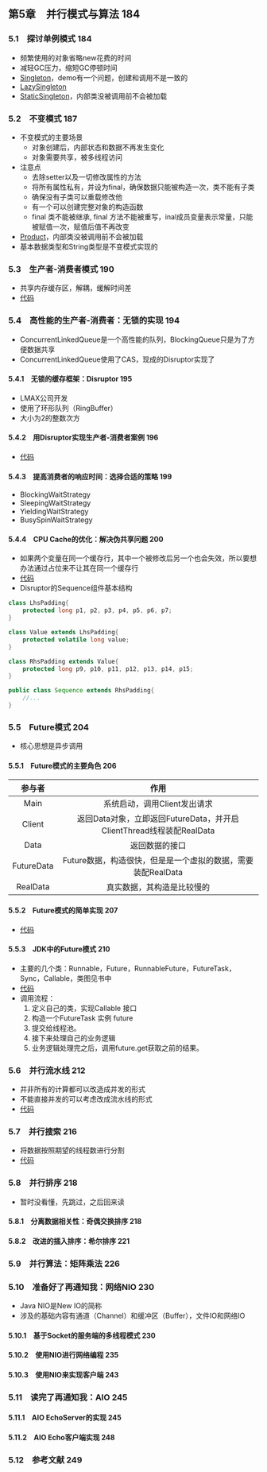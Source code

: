 ## 第5章　并行模式与算法	184

### 5.1　探讨单例模式	184

- 频繁使用的对象省略new花费的时间
- 减轻GC压力，缩短GC停顿时间
- [Singleton](https://github.com/guanpengchn/java-concurrent-programming/blob/master/src/main/java/ch5/s1/Singleton.java)，demo有一个问题，创建和调用不是一致的
- [LazySingleton](https://github.com/guanpengchn/java-concurrent-programming/blob/master/src/main/java/ch5/s1/LazySingleton.java)
- [StaticSingleton](https://github.com/guanpengchn/java-concurrent-programming/blob/master/src/main/java/ch5/s1/StaticSingleton.java)，内部类没被调用前不会被加载

### 5.2　不变模式	187

- 不变模式的主要场景
    - 对象创建后，内部状态和数据不再发生变化
    - 对象需要共享，被多线程访问
- 注意点
    - 去除setter以及一切修改属性的方法
    - 将所有属性私有，并设为final，确保数据只能被构造一次，类不能有子类
    - 确保没有子类可以重载修改他
    - 有一个可以创建完整对象的构造函数
    - final 类不能被继承, final 方法不能被重写，inal成员变量表示常量，只能被赋值一次，赋值后值不再改变
- [Product](https://github.com/guanpengchn/java-concurrent-programming/blob/master/src/main/java/ch5/s2/Product.java)，内部类没被调用前不会被加载
- 基本数据类型和String类型是不变模式实现的
  
### 5.3　生产者-消费者模式	190

- 共享内存缓存区，解耦，缓解时间差
- [代码](https://github.com/guanpengchn/java-concurrent-programming/blob/master/src/main/java/ch5/s3/Main.java)

### 5.4　高性能的生产者-消费者：无锁的实现	194

- ConcurrentLinkedQueue是一个高性能的队列，BlockingQueue只是为了方便数据共享
- ConcurrentLinkedQueue使用了CAS，现成的Disruptor实现了

#### 5.4.1　无锁的缓存框架：Disruptor	195

- LMAX公司开发
- 使用了环形队列（RingBuffer）
- 大小为2的整数次方

#### 5.4.2　用Disruptor实现生产者-消费者案例	196

- [代码](https://github.com/guanpengchn/java-concurrent-programming/blob/master/src/main/java/ch5/s4/Main.java)

#### 5.4.3　提高消费者的响应时间：选择合适的策略	199

- BlockingWaitStrategy
- SleepingWaitStrategy
- YieldingWaitStrategy
- BusySpinWaitStrategy

#### 5.4.4　CPU Cache的优化：解决伪共享问题	200

- 如果两个变量在同一个缓存行，其中一个被修改后另一个也会失效，所以要想办法通过占位来不让其在同一个缓存行
- [代码](https://github.com/guanpengchn/java-concurrent-programming/blob/master/src/main/java/ch5/s4/FalseSharing.java)
- Disruptor的Sequence组件基本结构

```java
class LhsPadding{
    protected long p1, p2, p3, p4, p5, p6, p7;
}

class Value extends LhsPadding{
    protected volatile long value;
}

class RhsPadding extends Value{
    protected long p9, p10, p11, p12, p13, p14, p15;
}

public class Sequence extends RhsPadding{
    //...
}
```


### 5.5　Future模式	204

- 核心思想是异步调用

#### 5.5.1　Future模式的主要角色	206

|参与者|作用|
|:---:|:---:|
|Main|系统启动，调用Client发出请求|
|Client|返回Data对象，立即返回FutureData，并开启ClientThread线程装配RealData|
|Data|返回数据的接口|
|FutureData|Future数据，构造很快，但是是一个虚拟的数据，需要装配RealData|
|RealData|真实数据，其构造是比较慢的|

#### 5.5.2　Future模式的简单实现	207

- [代码](https://github.com/guanpengchn/java-concurrent-programming/blob/master/src/main/java/ch5/s5/s2/Main.java)

#### 5.5.3　JDK中的Future模式	210

- 主要的几个类：Runnable，Future，RunnableFuture，FutureTask，Sync，Callable，类图见书中
- [代码](https://github.com/guanpengchn/java-concurrent-programming/blob/master/src/main/java/ch5/s5/s3)
- 调用流程：
  1. 定义自己的类，实现Callable 接口
  2. 构造一个FutureTask 实例 future
  3. 提交给线程池。
  4. 接下来处理自己的业务逻辑
  5. 业务逻辑处理完之后，调用future.get获取之前的结果。

### 5.6　并行流水线	212

- 并非所有的计算都可以改造成并发的形式
- 不能直接并发的可以考虑改成流水线的形式
- [代码](https://github.com/guanpengchn/java-concurrent-programming/blob/master/src/main/java/ch5/s6)

### 5.7　并行搜索	216

- 将数据按照期望的线程数进行分割
- [代码](https://github.com/guanpengchn/java-concurrent-programming/blob/master/src/main/java/ch5/s7)

### 5.8　并行排序	218

- 暂时没看懂，先跳过，之后回来读

#### 5.8.1　分离数据相关性：奇偶交换排序	218
#### 5.8.2　改进的插入排序：希尔排序	221

### 5.9　并行算法：矩阵乘法	226
### 5.10　准备好了再通知我：网络NIO	230

- Java NIO是New IO的简称
- 涉及的基础内容有通道（Channel）和缓冲区（Buffer），文件IO和网络IO

#### 5.10.1　基于Socket的服务端的多线程模式	230
#### 5.10.2　使用NIO进行网络编程	235
#### 5.10.3　使用NIO来实现客户端	243

### 5.11　读完了再通知我：AIO	245

#### 5.11.1　AIO EchoServer的实现	245
#### 5.11.2　AIO Echo客户端实现	248

### 5.12　参考文献	249
